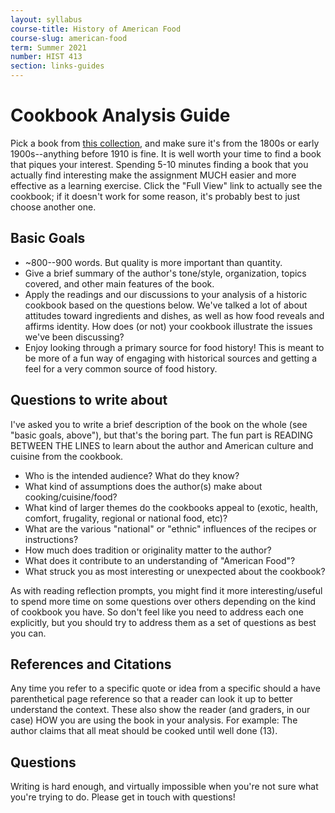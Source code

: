 ```yaml
---
layout: syllabus
course-title: History of American Food
course-slug: american-food
term: Summer 2021
number: HIST 413
section: links-guides
---
```


# Cookbook Analysis Guide
Pick a book from [this collection](https://babel.hathitrust.org/cgi/mb?c=1934413200;a=listis;sort=date_a;sz=100), and make sure it's from the 1800s or early 1900s--anything before 1910 is fine. It is well worth your time to find a book that piques your interest. Spending 5-10 minutes finding a book that you actually find interesting make the assignment MUCH easier and more effective as a learning exercise. Click the "Full View" link to actually see the cookbook; if it doesn't work for some reason, it's probably best to just choose another one.


## Basic Goals
- ~800--900 words. But quality is more important than quantity.
- Give a brief summary of the author's tone/style, organization, topics covered, and other main features of the book.
- Apply the readings and our discussions to your analysis of a historic cookbook based on the questions below. We've talked a lot of about attitudes toward ingredients and dishes, as well as how food reveals and affirms identity. How does (or not) your cookbook illustrate the issues we've been discussing?
- Enjoy looking through a primary source for food history! This is meant to be more of a fun way of engaging with historical sources and getting a feel for a very common source of food history.



## Questions to write about
I've asked you to write a brief description of the book on the whole (see "basic goals, above"), but that's the boring part. The fun part is READING BETWEEN THE LINES to learn about the author and American culture and cuisine from the cookbook.

- Who is the intended audience? What do they know?
- What kind of assumptions does the author(s) make about cooking/cuisine/food?
- What kind of larger themes do the cookbooks appeal to (exotic, health, comfort, frugality, regional or national food, etc)?
- What are the various "national" or "ethnic" influences of the recipes or instructions?
- How much does tradition or originality matter to the author?
- What does it contribute to an understanding of "American Food"?
- What struck you as most interesting or unexpected about the cookbook?

As with reading reflection prompts, you might find it more interesting/useful to spend more time on some questions over others depending on the kind of cookbook you have. So don't feel like you need to address each one explicitly, but you should try to address them as a set of questions as best you can.


## References and Citations
Any time you refer to a specific quote or idea from a specific should a have parenthetical page reference so that a reader can look it up to better understand the context. These also show the reader (and graders, in our case) HOW you are using the book in your analysis. For example: The author claims that all meat should be cooked until well done (13).


## Questions
Writing is hard enough, and virtually impossible when you're not sure what you're trying to do. Please get in touch with questions!
